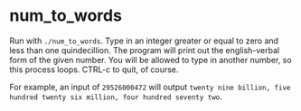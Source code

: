 # num_to_words

Run with ```./num_to_words```. Type in an integer greater or equal to zero and less than one quindecillion. The program will print out the english-verbal form of the given number. You will be allowed to type in another number, so this process loops. CTRL-c to quit, of course.

For example, an input of ```29526000472``` will output ```twenty nine billion, five hundred twenty six million, four hundred seventy two```.
